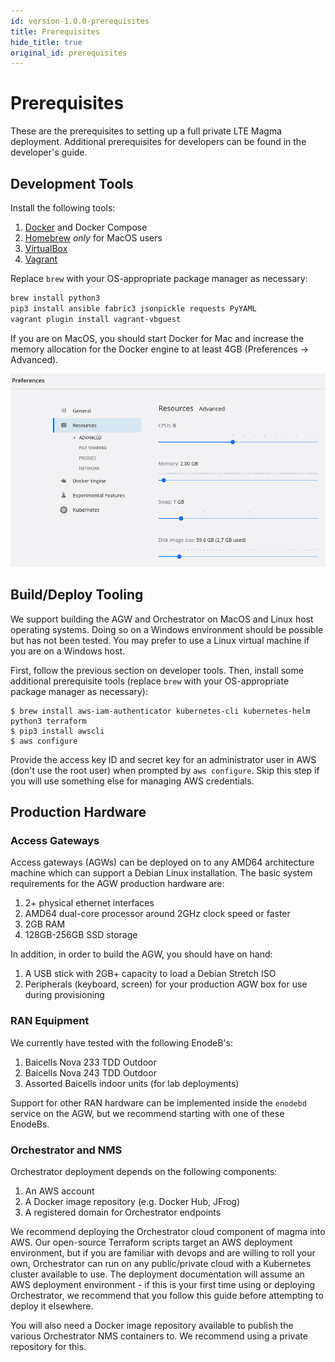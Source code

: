 ```yaml
---
id: version-1.0.0-prerequisites
title: Prerequisites
hide_title: true
original_id: prerequisites
---
```

# Prerequisites

These are the prerequisites to setting up a full private LTE Magma deployment.
Additional prerequisites for developers can be found in the developer's guide.

## Development Tools

Install the following tools:

1. [Docker](https://www.docker.com) and Docker Compose
2. [Homebrew](https://brew.sh/) *only* for MacOS users
3. [VirtualBox](https://www.virtualbox.org/)
3. [Vagrant](https://vagrantup.com)

Replace `brew` with your OS-appropriate package manager as necessary:

```bash
brew install python3
pip3 install ansible fabric3 jsonpickle requests PyYAML
vagrant plugin install vagrant-vbguest
```

If you are on MacOS, you should start Docker for Mac and increase the memory
allocation for the Docker engine to at least 4GB (Preferences -> Advanced).

![Increasing docker engine resources](../../../readmes/assets/docker-config.png)

## Build/Deploy Tooling

We support building the AGW and Orchestrator on MacOS and Linux host operating
systems. Doing so on a Windows environment should be possible but has not been
tested. You may prefer to use a Linux virtual machine if you are on a Windows
host.

First, follow the previous section on developer tools. Then, install some
additional prerequisite tools (replace `brew` with your OS-appropriate package
manager as necessary):

```console
$ brew install aws-iam-authenticator kubernetes-cli kubernetes-helm python3 terraform
$ pip3 install awscli
$ aws configure
```

Provide the access key ID and secret key for an administrator user in AWS
(don't use the root user) when prompted by `aws configure`. Skip this step if
you will use something else for managing AWS credentials.

## Production Hardware

### Access Gateways

Access gateways (AGWs) can be deployed on to any AMD64 architecture machine
which can support a Debian Linux installation. The basic system requirements
for the AGW production hardware are:

1. 2+ physical ethernet interfaces
2. AMD64 dual-core processor around 2GHz clock speed or faster
3. 2GB RAM
4. 128GB-256GB SSD storage

In addition, in order to build the AGW, you should have on hand:

1. A USB stick with 2GB+ capacity to load a Debian Stretch ISO
2. Peripherals (keyboard, screen) for your production AGW box for use during
provisioning

### RAN Equipment

We currently have tested with the following EnodeB's:

1. Baicells Nova 233 TDD Outdoor
2. Baicells Nova 243 TDD Outdoor
3. Assorted Baicells indoor units (for lab deployments)

Support for other RAN hardware can be implemented inside the `enodebd` service
on the AGW, but we recommend starting with one of these EnodeBs.

### Orchestrator and NMS

Orchestrator deployment depends on the following components:

1. An AWS account
2. A Docker image repository (e.g. Docker Hub, JFrog)
3. A registered domain for Orchestrator endpoints

We recommend deploying the Orchestrator cloud component of magma into AWS.
Our open-source Terraform scripts target an AWS deployment environment, but if
you are familiar with devops and are willing to roll your own, Orchestrator can
run on any public/private cloud with a Kubernetes cluster available to use.
The deployment documentation will assume an AWS deployment environment - if
this is your first time using or deploying Orchestrator, we recommend that you
follow this guide before attempting to deploy it elsewhere.

You will also need a Docker image repository available to publish the various
Orchestrator NMS containers to. We recommend using a private repository for
this.
